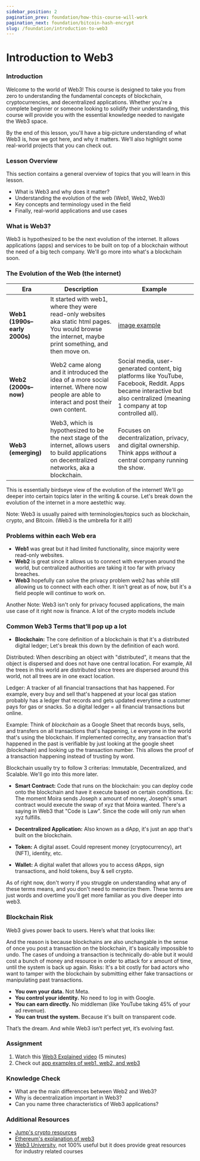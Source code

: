 ```yaml
---
sidebar_position: 2
pagination_prev: foundation/how-this-course-will-work
pagination_next: foundation/bitcoin-hash-encrypt
slug: /foundation/introduction-to-web3
---
```


# Introduction to Web3

### Introduction

Welcome to the world of Web3! This course is designed to take you from zero to understanding the fundamental concepts of blockchain, cryptocurrencies, and decentralized applications. Whether you're a complete beginner or someone looking to solidify their understanding, this course will provide you with the essential knowledge needed to navigate the Web3 space.

By the end of this lesson, you'll have a big-picture understanding of what Web3 is, how we got here, and why it matters. We’ll also highlight some real-world projects that you can check out.

### Lesson Overview

This section contains a general overview of topics that you will learn in this lesson.

- What is Web3 and why does it matter?
- Understanding the evolution of the web (Web1, Web2, Web3)
- Key concepts and terminology used in the field
- Finally, real-world applications and use cases

### What is Web3?

Web3 is hypothesized to be the next evolution of the internet. It allows applications (apps) and services to be built on top of a blockchain without the need of a big tech company. We'll go more into what's a blockchain soon. 

### The Evolution of the Web (the internet)

| Era  | Description | Example |
|------|-------------|-------- |
| **Web1 (1990s–early 2000s)** | It started with web1, where they were read-only websites aka static html pages. You would browse the internet, maybe print something, and then move on. | [image example](https://cdn.mos.cms.futurecdn.net/269b3ad0a0aa72c233a0f3680a829e6c.jpg)
| **Web2 (2000s–now)** | Web2 came along and it introduced the idea of a more social internet. Where now people are able to interact and post their own content. | Social media, user-generated content, big platforms like YouTube, Facebook, Reddit. Apps became interactive but also centralized (meaning 1 company at top controlled all). 
| **Web3 (emerging)** | Web3, which is hypothesized to be the next stage of the internet, allows users to build applications on decentralized networks, aka a blockchain. | Focuses on decentralization, privacy, and digital ownership. Think apps *without* a central company running the show.


This is essentially birdseye view of the evolution of the internet! We'll go deeper into certain topics later in the writing & course. Let's break down the evolution of the internet in a more aestethic way.

Note: Web3 is usually paired with terminologies/topics such as blockchain, crypto, and Bitcoin. (Web3 is the umbrella for it all!)

### Problems within each Web era

- **Web1** was great but it had limited functionality, since majority were read-only websites.
- **Web2** is great since it allows us to connect with everyoen around the world, but centralized authorities are taking it too far with privacy breaches.
- **Web3** hopefully can solve the privacy problem web2 has while still allowing us to connect with each other. It isn't great as of now, but it's a field people will continue to work on. 

Another Note: Web3 isn't only for privacy focused applications, the main use case of it right now is finance. A lot of the crypto models include 

### Common Web3 Terms that’ll pop up a lot

- **Blockchain:** The core definition of a blockchain is that it's a distributed digital ledger;
Let's break this down by the definition of each word. 

Distributed: When describing an object with "distributed", it means that the object is dispersed and does not have one central location. For example, All the trees in this world are distributed since trees are dispersed around this world, not all trees are in one exact location. 

Ledger: A tracker of all financial transactions that has happened. For example, every buy and sell that's happened at your local gas station probably has a ledger that records and gets updated everytime a customer pays for gas or snacks. So a digital ledger = all financial transactions but online.

Example: Think of _blockchain_ as a Google Sheet that records buys, sells, and transfers on all transactions that's happening, i.e everyone in the world that's using the blockchain. If implemented correclty, any transaction that's happened in the past is verifiable by just looking at the google sheet (blockchain) and looking up the transaction number. This allows the proof of a transaction happening instead of trusting by word.

Blockchain usually try to follow 3 criterias: Immutable, Decentralized, and Scalable. We'll go into this more later.

- **Smart Contract:** Code that runs on the blockchain: you can deploy code onto the blockchain and have it execute based on certain conditions. Ex: The moment Moira sends Joseph x amount of money, Joseph's smart contract would execute the swap of xyz that Moira wanted. There's a saying in Web3 that "Code is Law". Since the code will only run when xyz fulfills.

- **Decentralized Application:** Also known as a dApp, it's just an app that's built on the blockchain.

- **Token:** A digital asset. Could represent money (cryptocurrency), art (NFT), identity, etc.

- **Wallet:** A digital wallet that allows you to access dApps, sign transactions, and hold tokens, buy & sell crypto.

As of right now, don't worry if you struggle on understanding what any of these terms means, and you don't need to memorize them. These terms are just words and overtime you'll get more familiar as you dive deeper into web3.

### Blockchain Risk

Web3 gives power back to users. Here’s what that looks like:

And the reason is because blockchains are also unchangable in the sense of once you post a transaction on the blockchain, it's basically impossible to undo. The cases of undoing a transaction is technically do-able but it would cost a bunch of money and resource in order to attack for x amount of time, until the system is back up again.
Risks: It's a bit costly for bad actors who want to tamper with the blockchain by submitting either fake transactions or manipulating past transactions. 

- **You own your data.** Not Meta.
- **You control your identity.** No need to log in with Google.
- **You can earn directly.** No middleman (like YouTube taking 45% of your ad revenue).
- **You can trust the system.** Because it's built on transparent code.

That’s the dream. And while Web3 isn’t perfect yet, it’s evolving fast.


### Assignment

<div class="lesson-content__panel" markdown="1">

1. Watch this [Web3 Explained video](https://www.youtube.com/watch?v=nHhAEkG1y2U) (5 minutes)
2. Check out [app examples of web1, web2, and web3](https://miro.medium.com/v2/resize:fit:1400/1*2ktkAMzyxKVoi_4Q8d8qcw.png)

</div>

### Knowledge Check

- What are the main differences between Web2 and Web3?
- Why is decentralization important in Web3?
- Can you name three characteristics of Web3 applications?

### Additional Resources

- [Jump's crypto resources](https://jumpcrypto.github.io/crypto-reading-list/index.html)
- [Ethereum's explanation of web3](https://ethereum.org/en/web3/)
- [Web3 University](https://www.web3.university/), not 100% useful but it does provide great resources for industry related courses